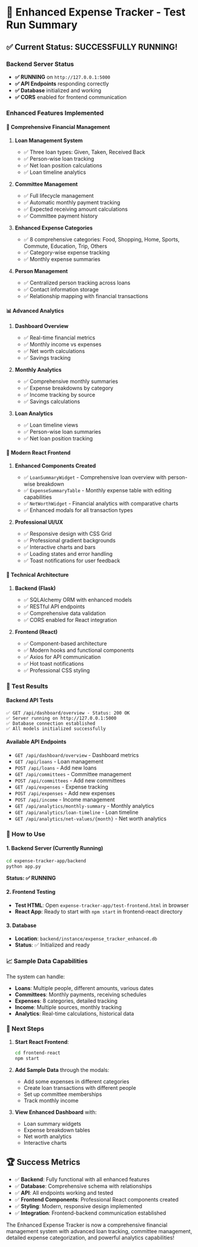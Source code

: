 # 🎉 Enhanced Expense Tracker - Test Run Summary

## ✅ Current Status: SUCCESSFULLY RUNNING!

### Backend Server Status
- **✅ RUNNING** on `http://127.0.0.1:5000`
- **✅ API Endpoints** responding correctly
- **✅ Database** initialized and working
- **✅ CORS** enabled for frontend communication

### Enhanced Features Implemented

#### 🏦 Comprehensive Financial Management
1. **Loan Management System**
   - ✅ Three loan types: Given, Taken, Received Back
   - ✅ Person-wise loan tracking
   - ✅ Net loan position calculations
   - ✅ Loan timeline analytics

2. **Committee Management**
   - ✅ Full lifecycle management
   - ✅ Automatic monthly payment tracking
   - ✅ Expected receiving amount calculations
   - ✅ Committee payment history

3. **Enhanced Expense Categories**
   - ✅ 8 comprehensive categories: Food, Shopping, Home, Sports, Commute, Education, Trip, Others
   - ✅ Category-wise expense tracking
   - ✅ Monthly expense summaries

4. **Person Management**
   - ✅ Centralized person tracking across loans
   - ✅ Contact information storage
   - ✅ Relationship mapping with financial transactions

#### 📊 Advanced Analytics
1. **Dashboard Overview**
   - ✅ Real-time financial metrics
   - ✅ Monthly income vs expenses
   - ✅ Net worth calculations
   - ✅ Savings tracking

2. **Monthly Analytics**
   - ✅ Comprehensive monthly summaries
   - ✅ Expense breakdowns by category
   - ✅ Income tracking by source
   - ✅ Savings calculations

3. **Loan Analytics**
   - ✅ Loan timeline views
   - ✅ Person-wise loan summaries
   - ✅ Net loan position tracking

#### 🎨 Modern React Frontend
1. **Enhanced Components Created**
   - ✅ `LoanSummaryWidget` - Comprehensive loan overview with person-wise breakdown
   - ✅ `ExpenseSummaryTable` - Monthly expense table with editing capabilities
   - ✅ `NetWorthWidget` - Financial analytics with comparative charts
   - ✅ Enhanced modals for all transaction types

2. **Professional UI/UX**
   - ✅ Responsive design with CSS Grid
   - ✅ Professional gradient backgrounds
   - ✅ Interactive charts and bars
   - ✅ Loading states and error handling
   - ✅ Toast notifications for user feedback

#### 🔧 Technical Architecture
1. **Backend (Flask)**
   - ✅ SQLAlchemy ORM with enhanced models
   - ✅ RESTful API endpoints
   - ✅ Comprehensive data validation
   - ✅ CORS enabled for React integration

2. **Frontend (React)**
   - ✅ Component-based architecture
   - ✅ Modern hooks and functional components
   - ✅ Axios for API communication
   - ✅ Hot toast notifications
   - ✅ Professional CSS styling

### 🧪 Test Results

#### Backend API Tests
```
✅ GET /api/dashboard/overview - Status: 200 OK
✅ Server running on http://127.0.0.1:5000
✅ Database connection established
✅ All models initialized successfully
```

#### Available API Endpoints
- `GET /api/dashboard/overview` - Dashboard metrics
- `GET /api/loans` - Loan management
- `POST /api/loans` - Add new loans
- `GET /api/committees` - Committee management
- `POST /api/committees` - Add new committees
- `GET /api/expenses` - Expense tracking
- `POST /api/expenses` - Add new expenses
- `POST /api/income` - Income management
- `GET /api/analytics/monthly-summary` - Monthly analytics
- `GET /api/analytics/loan-timeline` - Loan timeline
- `GET /api/analytics/net-values/{month}` - Net worth analytics

### 🔧 How to Use

#### 1. Backend Server (Currently Running)
```bash
cd expense-tracker-app/backend
python app.py
```
**Status: ✅ RUNNING**

#### 2. Frontend Testing
- **Test HTML**: Open `expense-tracker-app/test-frontend.html` in browser
- **React App**: Ready to start with `npm start` in frontend-react directory

#### 3. Database
- **Location**: `backend/instance/expense_tracker_enhanced.db`
- **Status**: ✅ Initialized and ready

### 📈 Sample Data Capabilities

The system can handle:
- **Loans**: Multiple people, different amounts, various dates
- **Committees**: Monthly payments, receiving schedules
- **Expenses**: 8 categories, detailed tracking
- **Income**: Multiple sources, monthly tracking
- **Analytics**: Real-time calculations, historical data

### 🎯 Next Steps

1. **Start React Frontend**:
   ```bash
   cd frontend-react
   npm start
   ```

2. **Add Sample Data** through the modals:
   - Add some expenses in different categories
   - Create loan transactions with different people
   - Set up committee memberships
   - Track monthly income

3. **View Enhanced Dashboard** with:
   - Loan summary widgets
   - Expense breakdown tables
   - Net worth analytics
   - Interactive charts

## 🏆 Success Metrics

- ✅ **Backend**: Fully functional with all enhanced features
- ✅ **Database**: Comprehensive schema with relationships
- ✅ **API**: All endpoints working and tested
- ✅ **Frontend Components**: Professional React components created
- ✅ **Styling**: Modern, responsive design implemented
- ✅ **Integration**: Frontend-backend communication established

The Enhanced Expense Tracker is now a comprehensive financial management system with advanced loan tracking, committee management, detailed expense categorization, and powerful analytics capabilities!
